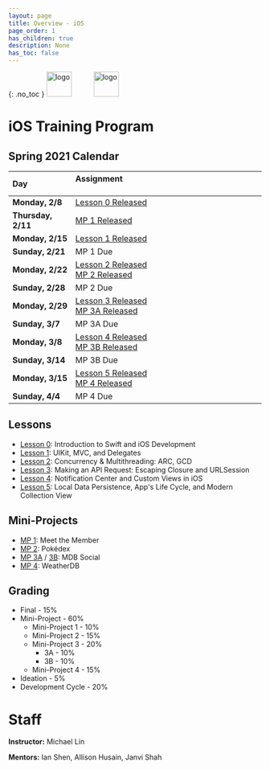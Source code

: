 ```yaml
---
layout: page
title: Overview - iOS 
page_order: 1
has_children: true
description: None
has_toc: false
---
```

{: .no_toc }
<img src="https://upload.wikimedia.org/wikipedia/commons/thumb/f/fa/Apple_logo_black.svg/800px-Apple_logo_black.svg.png" 
    alt="logo" 
    style="height:50px; margin-right:40px;"/>
<img src="https://mdb.dev/wp-content/uploads/2019/07/mdb_nooutline.png"
    alt="logo" 
    style="height:50px; !important;"/>


# iOS Training Program

## Spring 2021 Calendar

| Day            | Assignment &nbsp; &nbsp; &nbsp; &nbsp; &nbsp; &nbsp; &nbsp; &nbsp; &nbsp; &nbsp; &nbsp; &nbsp; &nbsp;&nbsp; &nbsp; &nbsp; &nbsp; &nbsp; &nbsp; &nbsp; &nbsp; &nbsp;&nbsp; &nbsp; &nbsp; &nbsp; &nbsp; &nbsp; &nbsp; &nbsp; &nbsp;&nbsp; &nbsp; &nbsp; &nbsp; &nbsp;&nbsp; &nbsp; &nbsp; &nbsp; &nbsp; &nbsp; &nbsp; &nbsp; &nbsp; |
| :---- | :----------------- |
| **Monday, 2/8** | [Lesson 0 Released](/ios/lessons/0/) |
| **Thursday, 2/11** | [MP 1 Released](/ios/projects/0/) |
| **Monday, 2/15** | [Lesson 1 Released](/ios/lessons/1/) |
| **Sunday, 2/21** | MP 1 Due |
| **Monday, 2/22** | [Lesson 2 Released](/ios/lessons/2/) <br /> [MP 2 Released](/ios/projects/1/) |
| **Sunday, 2/28** | MP 2 Due |
| **Monday, 2/29** | [Lesson 3 Released](/ios/lessons/3/)<br /> [MP 3A Released](/ios/projects/2/) |
| **Sunday, 3/7** | MP 3A Due |
| **Monday, 3/8** | [Lesson 4 Released](/ios/lessons/4/) <br /> [MP 3B Released](/ios/projects/3/) |
| **Sunday, 3/14** | MP 3B Due |
| **Monday, 3/15** | [Lesson 5 Released](/ios/lessons/5/)<br /> [MP 4 Released](/ios/projects/4/) |
| **Sunday, 4/4** | MP 4 Due |

## Lessons

- [Lesson 0](/ios/lessons/0/): Introduction to Swift and iOS Development
- [Lesson 1](/ios/lessons/1/): UIKit, MVC, and Delegates
- [Lesson 2](/ios/lessons/2/): Concurrency & Multithreading: ARC, GCD
- [Lesson 3](/ios/lessons/3/): Making an API Request: Escaping Closure and URLSession
- [Lesson 4](/ios/lessons/4/): Notification Center and Custom Views in iOS
- [Lesson 5](/ios/lessons/5/): Local Data Persistence, App's Life Cycle, and Modern Collection View

## Mini-Projects

- [MP 1](/ios/projects/0/): Meet the Member
- [MP 2](/ios/projects/1/): Pokédex
- [MP 3A](/ios/projects/2/) / [3B](/ios/projects/3/): MDB Social
- [MP 4](/ios/projects/4/): WeatherDB

## Grading

- Final - 15%
- Mini-Project - 60%
    - Mini-Project 1 - 10%
    - Mini-Project 2 - 15%
    - Mini-Project 3 - 20%
        - 3A - 10%
        - 3B - 10%
    - Mini-Project 4 - 15%
- Ideation - 5%
- Development Cycle - 20%

# Staff

**Instructor:** Michael Lin

**Mentors:** Ian Shen, Allison Husain, Janvi Shah